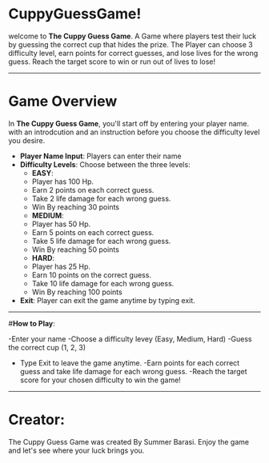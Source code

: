 # CuppyGuessGame!

welcome to **The Cuppy Guess Game**. A Game where players test their luck by guessing the correct cup that hides the prize. The Player can choose 3 difficulty level, earn points for correct guesses, and lose lives for the wrong guess.
Reach the target score to win or run out of lives to lose!

---

# Game Overview

In **The Cuppy Guess Game**, you'll start off by entering your player name. with an introdcution and an instruction before you choose the difficulty level you desire.

- **Player Name Input**: Players can enter their name
- **Difficulty Levels**: Choose between the three levels:
   - **EASY**:
   - Player has 100 Hp.
   - Earn 2 points on each correct guess.
   - Take 2 life damage for each wrong guess.
   - Win By reaching 30 points
   - **MEDIUM**:
   - Player has 50 Hp.
   - Earn 5 points on each correct guess.
   - Take 5 life damage for each wrong guess.
   - Win By  reaching 50  points
   - **HARD**:
   - Player has 25 Hp.
   - Earn 10 points on the correct guess.
   - Take 10 life damage for each wrong guess.
   - Win By reaching 100 points
- **Exit**: Player can exit the game anytime by typing exit.

 ---

#**How to Play**:

 -Enter your name
 -Choose a difficulty levey (Easy, Medium, Hard)
 -Guess the correct cup (1, 2, 3)
  - Type Exit to leave the game anytime.
 -Earn points for each correct guess and take life damage for each wrong guess.
 -Reach the target score for your chosen difficulty to win the game!

---
# Creator:

The Cuppy Guess Game was created By Summer Barasi. Enjoy the game and let's see where your luck brings you.
